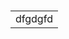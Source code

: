 <strong align="center"><h1  align="center"><p align="center"><div align="center"><table align=center><tr align="center"><td align="center">dfgdgfd</td></tr></table></div></p></h1></strong>
